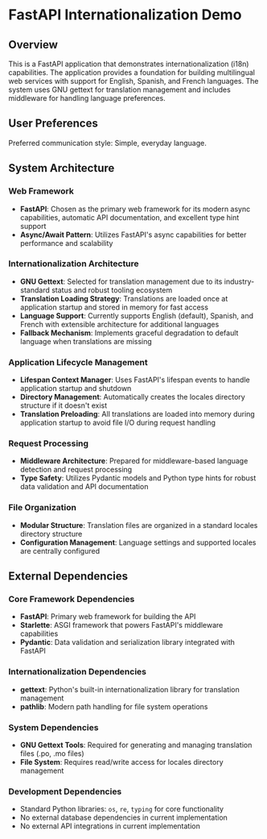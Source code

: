# FastAPI Internationalization Demo

## Overview

This is a FastAPI application that demonstrates internationalization (i18n) capabilities. The application provides a foundation for building multilingual web services with support for English, Spanish, and French languages. The system uses GNU gettext for translation management and includes middleware for handling language preferences.

## User Preferences

Preferred communication style: Simple, everyday language.

## System Architecture

### Web Framework
- **FastAPI**: Chosen as the primary web framework for its modern async capabilities, automatic API documentation, and excellent type hint support
- **Async/Await Pattern**: Utilizes FastAPI's async capabilities for better performance and scalability

### Internationalization Architecture
- **GNU Gettext**: Selected for translation management due to its industry-standard status and robust tooling ecosystem
- **Translation Loading Strategy**: Translations are loaded once at application startup and stored in memory for fast access
- **Language Support**: Currently supports English (default), Spanish, and French with extensible architecture for additional languages
- **Fallback Mechanism**: Implements graceful degradation to default language when translations are missing

### Application Lifecycle Management
- **Lifespan Context Manager**: Uses FastAPI's lifespan events to handle application startup and shutdown
- **Directory Management**: Automatically creates the locales directory structure if it doesn't exist
- **Translation Preloading**: All translations are loaded into memory during application startup to avoid file I/O during request handling

### Request Processing
- **Middleware Architecture**: Prepared for middleware-based language detection and request processing
- **Type Safety**: Utilizes Pydantic models and Python type hints for robust data validation and API documentation

### File Organization
- **Modular Structure**: Translation files are organized in a standard locales directory structure
- **Configuration Management**: Language settings and supported locales are centrally configured

## External Dependencies

### Core Framework Dependencies
- **FastAPI**: Primary web framework for building the API
- **Starlette**: ASGI framework that powers FastAPI's middleware capabilities
- **Pydantic**: Data validation and serialization library integrated with FastAPI

### Internationalization Dependencies
- **gettext**: Python's built-in internationalization library for translation management
- **pathlib**: Modern path handling for file system operations

### System Dependencies
- **GNU Gettext Tools**: Required for generating and managing translation files (.po, .mo files)
- **File System**: Requires read/write access for locales directory management

### Development Dependencies
- Standard Python libraries: `os`, `re`, `typing` for core functionality
- No external database dependencies in current implementation
- No external API integrations in current implementation